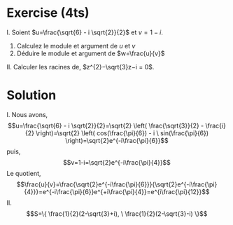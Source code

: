 # Exercise (4ts)

I. Soient $u=\frac{\sqrt{6} - i \sqrt{2}}{2}$ et $v=1-i$.
1. Calculez le module et argument de $u$ et $v$
2. Déduire le module et argument de $w=\frac{u}{v}$

II. Calculer les racines de, $z^{2}−\sqrt{3}z−i = 0$. 


# Solution

I.
Nous avons, $$u=\frac{\sqrt{6} - i \sqrt{2}}{2}=\sqrt{2} \left( \frac{\sqrt{3}}{2} - \frac{i}{2} \right)=\sqrt{2} \left( cos(\frac{\pi}{6}) - i \ sin(\frac{\pi}{6}) \right)=\sqrt{2}e^{-i\frac{\pi}{6}}$$
puis, $$v=1-i=\sqrt{2}e^{-i\frac{\pi}{4}}$$
Le quotient,$$\frac{u}{v}=\frac{\sqrt{2}e^{-i\frac{\pi}{6}}}{\sqrt{2}e^{-i\frac{\pi}{4}}}=e^{-i\frac{\pi}{6}}e^{+i\frac{\pi}{4}}=e^{i\frac{\pi}{12}}$$
II.
$$S=\{ \frac{1}{2}(2-\sqrt{3}+i), \ \frac{1}{2}(2-\sqrt{3}-i) \}$$